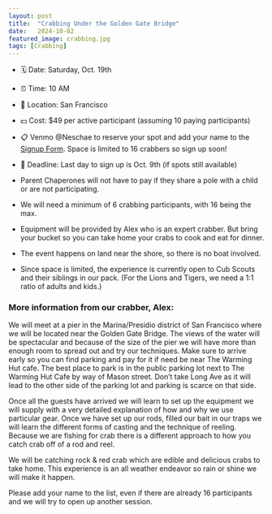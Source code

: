 ```yaml
---
layout: post
title:  "Crabbing Under the Golden Gate Bridge"
date:   2024-10-02
featured_image: crabbing.jpg
tags: [Crabbing]
---
```


* 🗓️ Date: Saturday, Oct. 19th
* ⏰ Time: 10 AM
* 📍 Location: San Francisco
* 💵 Cost: $49 per active participant (assuming 10 paying participants)
* 📋 Venmo @Neschae to reserve your spot and add your name to the [Signup Form](https://docs.google.com/spreadsheets/d/1zi77y1AGy0Id9MYOSsg5NCdy-mfJqiCNAwo7wz-laF8/edit?gid=0#gid=0). Space is limited to 16 crabbers so sign up soon!
* 🏁 Deadline: Last day to sign up is Oct. 9th (if spots still available)

* Parent Chaperones will not have to pay if they share a pole with a child or are not participating.
* We will need a minimum of 6 crabbing participants, with 16 being the max.
* Equipment will be provided by Alex who is an expert crabber. But bring your bucket so you can take home your crabs to cook and eat for dinner.
* The event happens on land near the shore, so there is no boat involved.
* Since space is limited, the experience is currently open to Cub Scouts and their siblings in our pack. (For the Lions and Tigers, we need a 1:1 ratio of adults and kids.)

### More information from our crabber, Alex:

We will meet at a pier in the Marina/Presidio district of San Francisco where we will be located near the Golden Gate Bridge. The views of the water will be spectacular and because of the size of the pier we will have more than enough room to spread out and try our techniques. Make sure to arrive early so you can find parking and pay for it if need be near The Warming Hut cafe. The best place to park is in the public parking lot next to The Warming Hut Cafe by way of Mason street. Don’t take Long Ave as it will lead to the other side of the parking lot and parking is scarce on that side.

Once all the guests have arrived we will learn to set up the equipment we will supply with a very detailed explanation of how and why we use particular gear. Once we have set up our rods, filled our bait in our traps we will learn the different forms of casting and the technique of reeling. Because we are fishing for crab there is a different approach to how you catch crab off of a rod and reel.

We will be catching rock & red crab which are edible and delicious crabs to take home. This experience is an all weather endeavor so rain or shine we will make it happen.

Please add your name to the list, even if there are already 16 participants and we will try to open up another session.
